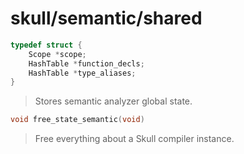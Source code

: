 # skull/semantic/shared

```c
typedef struct {
	Scope *scope;
	HashTable *function_decls;
	HashTable *type_aliases;
}
```

> Stores semantic analyzer global state.

```c
void free_state_semantic(void)
```

> Free everything about a Skull compiler instance.

